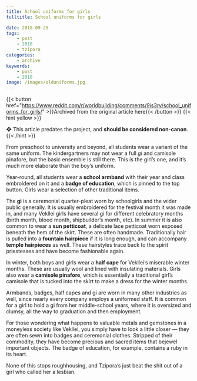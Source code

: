 ```yaml
---
title: School uniforms for girls
fulltitle: School uniforms for girls

date: 2018-09-25
tags:
    - post
    - 2018
    - tzipora
categories:
    - archive
keywords:
    - post
    - 2018
image: /images/olduniforms.jpg
---
```

{{< button href="https://www.reddit.com/r/worldbuilding/comments/9is3rv/school_uniforms_for_girls/" >}}Archived from the original article here{{< /button >}}
{{< hint yellow >}}

❖ This article predates the project, and **should be considered non-canon**.
{{< /hint >}}

From preschool to university and beyond, all students wear a variant of the same uniform. The kindergartners may not wear a full *gi* and camisole pinafore, but the basic ensemble is still there. This is the girl’s one, and it’s much more elaborate than the boy’s uniform.

Year-round, all students wear a **school armband** with their year and class embroidered on it and a **badge of education**, which is pinned to the top button. Girls wear a selection of other traditional items.

The **gi** is a ceremonial quarter-pleat worn by schoolgirls and the wider public generally. It is usually embroidered for the festival month it was made in, and many Vekllei girls have several gi for different celebratory months (birth month, blood month, shipbuilder’s month, etc). In summer it is also common to wear a **sun petticoat**, a delicate lace petticoat worn exposed beneath the hem of the skirt. These are often handmade. Traditionally hair is pulled into a **fountain hairpiece** if it is long enough, and can accompany **temple hairpieces** as well. These hairstyles trace back to the spirit priestesses and have become fashionable again.

In winter, both boys and girls wear a **half cape** for Vekllei’s miserable winter months. These are usually wool and lined with insulating materials. Girls also wear a **camisole pinafore**, which is essentially a traditional girl’s camisole that is tucked into the skirt to make a dress for the winter months.

Armbands, badges, half capes and gi are worn in many other industries as well, since nearly every company employs a uniformed staff. It is common for a girl to hold a gi from her middle-school years, where it is oversized and clumsy, all the way to graduation and then employment.

For those wondering what happens to valuable metals and gemstones in a moneyless society like Vekllei, you simply have to look a little closer  —  they are often sewn into badges and ceremonial clothes. Stripped of their commodity, they have become precious and sacred items that bejewel important objects. The badge of education, for example, contains a ruby in its heart.

None of this stops roughhousing, and Tzipora’s just beat the shit out of a girl who called her a lesbian.
